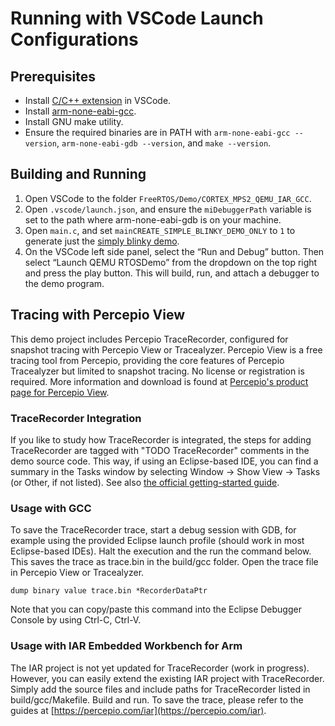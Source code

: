 # Running with VSCode Launch Configurations

## Prerequisites
* Install [C/C++ extension](https://marketplace.visualstudio.com/items?itemName=ms-vscode.cpptools) in VSCode.
* Install [arm-none-eabi-gcc](https://developer.arm.com/tools-and-software/open-source-software/developer-tools/gnu-toolchain/gnu-rm/downloads).
* Install GNU make utility.
* Ensure the required binaries are in PATH with ```arm-none-eabi-gcc --version```, ```arm-none-eabi-gdb --version```, and ```make --version```.

## Building and Running
1. Open VSCode to the folder ```FreeRTOS/Demo/CORTEX_MPS2_QEMU_IAR_GCC```.
2. Open ```.vscode/launch.json```, and ensure the ```miDebuggerPath``` variable is set to the path where arm-none-eabi-gdb is on your machine.
3. Open ```main.c```, and set ```mainCREATE_SIMPLE_BLINKY_DEMO_ONLY``` to ```1``` to generate just the [simply blinky demo](https://www.freertos.org/a00102.html#simple_blinky_demo).
4. On the VSCode left side panel, select the “Run and Debug” button. Then select “Launch QEMU RTOSDemo” from the dropdown on the top right and press the play button. This will build, run, and attach a debugger to the demo program.

## Tracing with Percepio View
This demo project includes Percepio TraceRecorder, configured for snapshot tracing with Percepio View or Tracealyzer.
Percepio View is a free tracing tool from Percepio, providing the core features of Percepio Tracealyzer but limited to snapshot tracing.
No license or registration is required. More information and download is found at [Percepio's product page for Percepio View](https://traceviewer.io/freertos-view).

### TraceRecorder Integration
If you like to study how TraceRecorder is integrated, the steps for adding TraceRecorder are tagged with "TODO TraceRecorder" comments in the demo source code.
This way, if using an Eclipse-based IDE, you can find a summary in the Tasks window by selecting Window -> Show View -> Tasks (or Other, if not listed).
See also [the official getting-started guide](https://traceviewer.io/getting-started-freertos-view).

### Usage with GCC
To save the TraceRecorder trace, start a debug session with GDB, for example using the provided Eclipse launch profile (should work in most Eclipse-based IDEs).
Halt the execution and the run the command below. 
This saves the trace as trace.bin in the build/gcc folder.
Open the trace file in Percepio View or Tracealyzer.

```
dump binary value trace.bin *RecorderDataPtr
```
Note that you can copy/paste this command into the Eclipse Debugger Console by using Ctrl-C, Ctrl-V.

### Usage with IAR Embedded Workbench for Arm
The IAR project is not yet updated for TraceRecorder (work in progress). However, you can easily extend the existing IAR project with TraceRecorder.
Simply add the source files and include paths for TraceRecorder listed in build/gcc/Makefile. Build and run.
To save the trace, please refer to the guides at [https://percepio.com/iar](https://percepio.com/iar).


